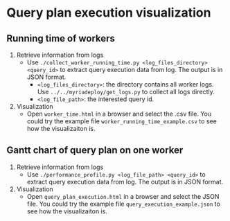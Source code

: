 Query plan execution visualization
===================================
## Running time of workers
1. Retrieve information from logs
    * Use `./collect_worker_running_time.py <log_files_directory> <query_id>` to extract query execution data from log. The output is in JSON format.
        * `<log_files_directory>`: the directory contains all worker logs. Use `../../myriadeploy/get_logs.py` to collect all logs directly.
        * `<log_file_path>`: the interested query id.
2. Visualization
    * Open `worker_time.html` in a browser and select the .csv file. You could try the example file `worker_running_time_example.csv` to see how the visualizaiton is. 
   
## Gantt chart of query plan on one worker
1. Retrieve information from logs
    * Use `./performance_profile.py <log_file_path> <query_id>` to extract query execution data from log. The output is in JSON format.
2. Visualization
    * Open `query_plan_execution.html` in a browser and select the JSON file. You could try the example file `query_execution_example.json` to see how the visualizaiton is. 

